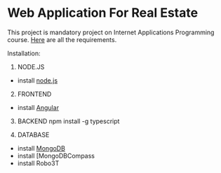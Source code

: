 # Web Application For Real Estate

This project is mandatory project on Internet Applications Programming course.
[Here](https://github.com/jelenabakicc/Web-Application-For-Real-Estate/blob/main/IR3PIA_2020_2021_projekat_jun-jul.pdf) are all the requirements.

Installation:

1. NODE.JS
- install [node.js](https://nodejs.org/en/) 
2. FRONTEND
- install [Angular](https://angular.io/) 
3. BACKEND
	npm install -g typescript

4. DATABASE
- install [MongoDB](https://www.mongodb.com/docs/)
- install [MongoDBCompass
- install Robo3T





 
